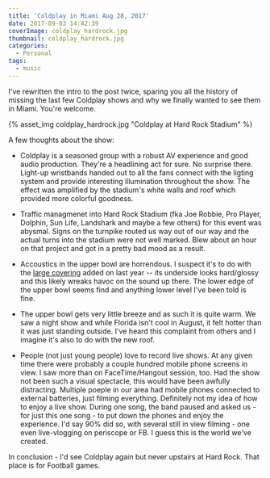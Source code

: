 ```yaml
---
title: 'Coldplay in Miami Aug 28, 2017'
date: 2017-09-03 14:42:39
coverImage: coldplay_hardrock.jpg
thumbnail: coldplay_hardrock.jpg
categories:
  - Personal
tags:
  - music
---
```


I've rewritten the intro to the post twice, sparing you all the history of missing the last few Coldplay shows and why we finally wanted to see them in Miami. You're welcome.

<!-- more -->

{% asset_img coldplay_hardrock.jpg "Coldplay at Hard Rock Stadium" %}

A few thoughts about the show:

  * Coldplay is a seasoned group with a robust AV experience and good audio production. They're a headlining act for sure. No surprise there. Light-up wristbands handed out to all the fans connect with the ligting system and provide interesting illumination throughout the show. The effect was amplified by the stadium's white walls and roof which provided more colorful goodness.

  * Traffic managmenet into Hard Rock Stadium (fka Joe Robbie, Pro Player, Dolphin, Sun Life, Landshark and maybe a few others) for this event was abysmal. Signs on the turnpike routed us way out of our way and the actual turns into the stadium were not well marked. Blew about an hour on that project and got in a pretty bad mood as a result.

  * Accoustics in the upper bowl are horrendous. I suspect it's to do with the [large covering](http://miami.cbslocal.com/2016/09/01/all-eyes-on-renovated-renamed-hard-rock-stadium-tonight/) added on last year -- its underside looks hard/glossy and this likely wreaks havoc on the sound up there. The lower edge of the upper bowl seems find and anything lower level I've been told is fine. 

  * The upper bowl gets very little breeze and as such it is quite warm. We saw a night show and while Florida isn't cool in August, it felt hotter than it was just standing outside. I've heard this complaint from others and I imagine it's also to do with the new roof.

  * People (not just young people) love to record live shows. At any given time there were probably a couple hundred mobile phone screens in view. I saw more than on FaceTime/Hangout session, too. Had the show not been such a visual spectacle, this would have been awfully distracting. Multiple poeple in our area had mobile phones connected to external batteries, just filming everything. Definitely not my idea of how to enjoy a live show. During one song, the band paused and asked us - for just this one song - to put down the phones and enjoy the experience. I'd say 90% did so, with several still in view filming - one even live-vlogging on periscope or FB. I guess this is the world we've created.

In conclusion - I'd see Coldplay again but never upstairs at Hard Rock. That place is for Football games.